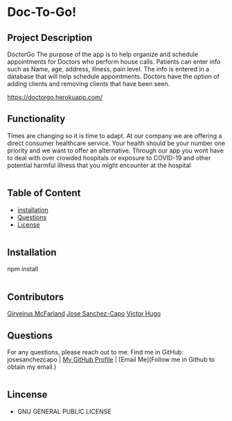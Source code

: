 # Doc-To-Go!

## Project Description

DoctorGo
The purpose of the app is to help organize and schedule appointments for Doctors who perform house calls. Patients can enter info such as Name, age, address, illness, pain level. The info is entered in a database that will help schedule appointments. Doctors have the option of adding clients and removing clients that have been seen. 

https://doctorgo.herokuapp.com/

## Functionality

Times are changing so it is time to adapt. At our company we are offering a direct consumer healthcare service. Your health should be your number one priority and we want to offer an alternative. Through our app you wont have to deal with over crowded hospitals or exposure to COVID-19 and other potential harmful illness that you might encounter at the hospital

````

````
## Table of Content
* [installation](#Installation) 
* [Questions](#Questions)
* [License](#License)   

````

````
## Installation

npm install

````
````
## Contributors
[Girveirus McFarland](https://github.com/gsmac14)
[Jose Sanchez-Capo](https://github.com/josesanchezcapo)
[Victor Hugo](https://github.com/hugo2211)


## Questions
For any questions, please reach out to me:
    Find me in GitHub: josesanchezcapo | [My GitHub Profile](josesanchezcapo) | [Email Me](Follow me in Github to obtain my email.)
````
````
## Lincense
* GNU GENERAL PUBLIC LICENSE
````
